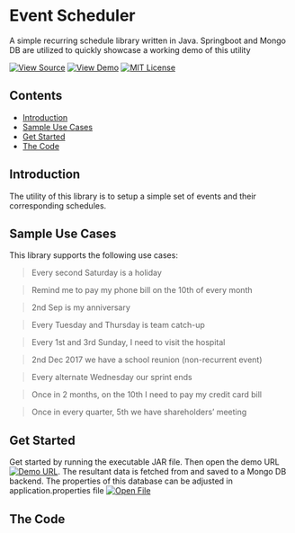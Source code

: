 # Event Scheduler

A simple recurring schedule library written in Java. Springboot and Mongo DB are utilized to quickly showcase a working demo of this utility

[![View Source][SOURCE-BADGE]](https://github.com/nrajesh/scheduler)
[![View Demo][DEMO-BADGE]](http://localhost:8080)
[![MIT License][LICENSE-BADGE]](LICENSE)

[SOURCE-BADGE]: https://img.shields.io/badge/view-source-brightgreen.svg
[DEMO-BADGE]: https://img.shields.io/badge/view-demo-brightgreen.svg
[LICENSE-BADGE]: https://img.shields.io/badge/license-MIT-blue.svg
[OPEN-FILE]: https://img.shields.io/badge/open-File-orange.svg

Contents
--------
* [Introduction](#introduction)
* [Sample Use Cases](#sample-use-cases)
* [Get Started](#get-started)
* [The Code](#the-code)


Introduction
------------
The utility of this library is to setup a simple set of events and their corresponding schedules.


Sample Use Cases
-----------------
This library supports the following use cases:

>Every second Saturday is a holiday

>Remind me to pay my phone bill on the 10th of every month

>2nd Sep is my anniversary

>Every Tuesday and Thursday is team catch-up

>Every 1st and 3rd Sunday, I need to visit the hospital

>2nd Dec 2017 we have a school reunion (non-recurrent event)

>Every alternate Wednesday our sprint ends

>Once in 2 months, on the 10th I need to pay my credit card bill

>Once in every quarter, 5th we have shareholders’ meeting


Get Started
------------
Get started by running the executable JAR file. Then open the demo URL [![Demo URL][DEMO-BADGE]](http://localhost:8080). The resultant data is fetched from and saved to a Mongo DB backend. The properties of this database can be adjusted in application.properties file [![Open File][OPEN-FILE]](https://github.com/nrajesh/scheduler/blob/master/src/main/resources/application.properties)

The Code
---------
